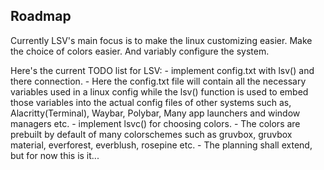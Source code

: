 ## Roadmap
Currently LSV's main focus is to make the linux customizing easier. Make the choice of colors easier. And variably configure the system.

Here's the current TODO list for LSV:
    - implement config.txt with lsv() and there connection.
        - Here the config.txt file will contain all the necessary variables used in a linux config while the lsv() function is used to embed those variables into the actual config files of other systems such as, Alacritty(Terminal), Waybar, Polybar, Many app launchers and window managers etc.
    - implement lsvc() for choosing colors.
        - The colors are prebuilt by default of many colorschemes such as gruvbox, gruvbox material, everforest, everblush, rosepine etc.
    - The planning shall extend, but for now this is it...

